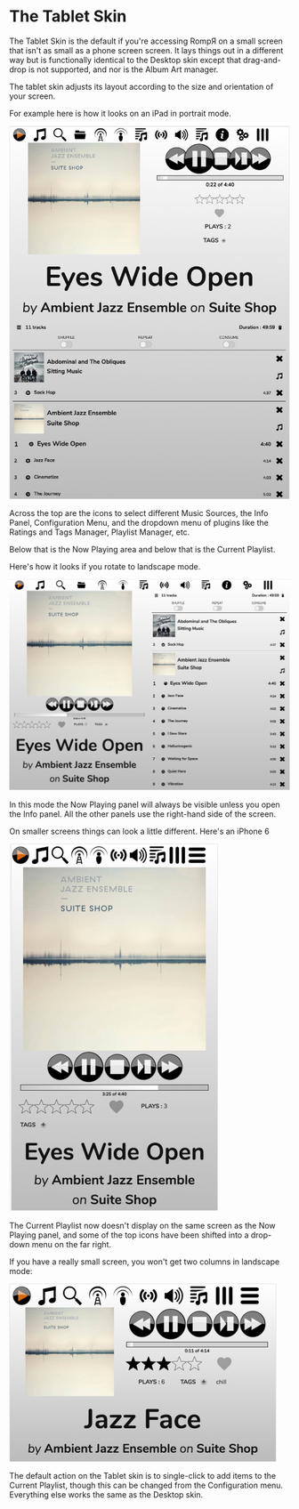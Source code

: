 # The Tablet Skin

The Tablet Skin is the default if you're accessing RompЯ on a small screen that isn't as small as a phone screen screen. It lays things out in a different way but is functionally identical to the Desktop skin except that drag-and-drop is not supported, and nor is the Album Art manager.
 
The tablet skin adjusts its layout according to the size and orientation of your screen.

For example here is how it looks on an iPad in portrait mode.

![](images/ipad-portrait.png)

Across the top are the icons to select different Music Sources, the Info Panel, Configuration Menu, and the dropdown menu of plugins like the Ratings and Tags Manager, Playlist Manager, etc.

Below that is the Now Playing area and below that is the Current Playlist.

Here's how it looks if you rotate to landscape mode.

![](images/ipad-landscape.png)

In this mode the Now Playing panel will always be visible unless you open the Info panel. All the other panels use the right-hand side of the screen.

On smaller screens things can look a little different. Here's an iPhone 6

![](images/iphone6-portrait.png)

The Current Playlist now doesn't display on the same screen as the Now Playing panel, and some of the top icons have been shifted into a drop-down menu on the far right.

If you have a really small screen, you won't get two columns in landscape mode:

![](images/iphone4-landscape.png)

The default action on the Tablet skin is to single-click to add items to the Current Playlist, though this can be changed from the Configuration menu. Everything else works the same as the Desktop skin.

